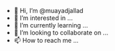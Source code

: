 - 👋 Hi, I’m @muayadjallad
- 👀 I’m interested in ...
- 🌱 I’m currently learning ...
- 💞️ I’m looking to collaborate on ...
- 📫 How to reach me ...

<!---
muayadjallad/muayadjallad is a ✨ special ✨ repository because its `README.md` (this file) appears on your GitHub profile.
You can click the Preview link to take a look at your changes.
--->
